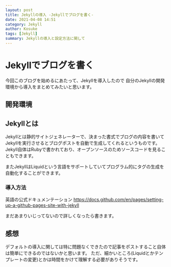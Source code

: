 ```yaml
---
layout: post
title: Jekyllの導入 -Jekyllでブログを書く-
date: 2021-04-08 14:51
category: Jekyll 
author: Kosuke
tags: [Jekyll]
summary: Jekyllの導入と設定方法に関して
---
```


<h1>Jekyllでブログを書く</h1>

今回このブログを始めるにあたって、Jekyllを導入したので
自分のJekyllの開発環境から導入をまとめてみたいと思います。


<h2>開発環境</h2>

<h2>Jekyllとは</h2>
Jekyllとは静的サイトジェネレーターで、決まった書式でブログの内容を書いてJekyllを実行させるとブログポストを自動で生成してくれるというものです。
Jekyll自体はRubyで書かれており、オープンソースのためソースコードを見ることもできます。

またJekyllはLiquidという言語をサポートしていてプログラム的にタグの生成を自動化することができます。


<h3>導入方法</h3>

英語の公式ドキュメンテーション
https://docs.github.com/en/pages/setting-up-a-github-pages-site-with-jekyll

まだあまりいじってないので詳しくなったら書きます。

<h2>感想</h2>

デフォルトの導入に関しては特に問題なくできたので記事をポストすること自体は簡単にできるのではないかと思います。
ただ、細かいところ(Liquidとかテンプレートの変更)とかは時間をかけて理解する必要がありそうです。


